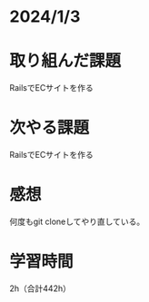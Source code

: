 # 2024/1/3
# 取り組んだ課題
RailsでECサイトを作る

# 次やる課題
RailsでECサイトを作る

# 感想
何度もgit cloneしてやり直している。

# 学習時間
2h（合計442h）
